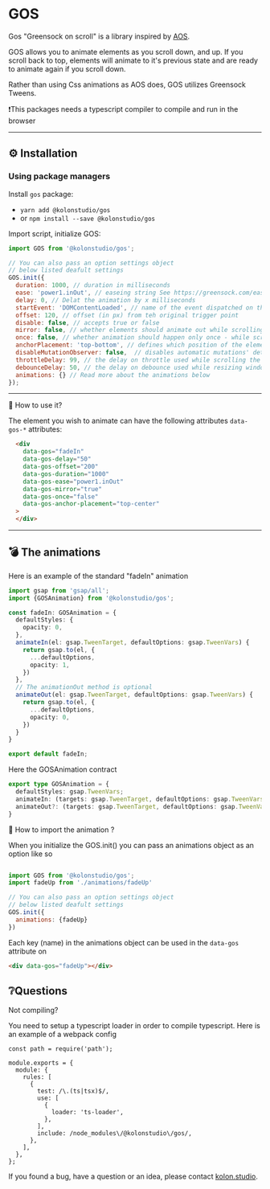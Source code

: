 # GOS
Gos "Greensock on scroll" is a library inspired by [AOS](https://github.com/michalsnik/aos).

GOS allows you to animate elements as you scroll down, and up. If you scroll back to top, elements will animate to it's previous state and are ready to animate again if you scroll down.

Rather than using Css animations as AOS does, GOS utilizes Greensock Tweens.


❗This packages needs a typescript compiler to compile and run in the browser

---
## ⚙ Installation
### Using package managers

Install `gos` package:
* `yarn add @kolonstudio/gos`
* or `npm install --save @kolonstudio/gos`

Import script, initialize GOS:
```js
import GOS from '@kolonstudio/gos';

// You can also pass an option settings object
// below listed deafult settings
GOS.init({
  duration: 1000, // duration in milliseconds
  ease: 'power1.inOut', // easeing string See https://greensock.com/ease-visualizer for all availiable easings
  delay: 0, // Delat the animation by x milliseconds
  startEvent: 'DOMContentLoaded', // name of the event dispatched on the document, that GOS should initialize on
  offset: 120, // offset (in px) from teh original trigger point
  disable: false, // accepts true or false
  mirror: false, // whether elements should animate out while scrolling past them
  once: false, // whether animation should happen only once - while scrolling down
  anchorPlacement: 'top-bottom', // defines which position of the element regarding to window should trigger the animation
  disableMutationObserver: false,  // disables automatic mutations' detections (advanced)
  throttleDelay: 99, // the delay on throttle used while scrolling the page (advanced)
  debounceDelay: 50, // the delay on debounce used while resizing window (advanced)
  animations: {} // Read more about the animations below 
});
```

---
🤔 How to use it?


The element you wish to animate can have the following attributes `data-gos-*` attributes:
```html
  <div
    data-gos="fadeIn"
    data-gos-delay="50"
    data-gos-offset="200"
    data-gos-duration="1000"
    data-gos-ease="power1.inOut"
    data-gos-mirror="true"
    data-gos-once="false"
    data-gos-anchor-placement="top-center"
  >
  </div>
```

---
## 💣 The animations

Here is an example of the standard "fadeIn" animation
```ts
import gsap from 'gsap/all';
import {GOSAnimation} from '@kolonstudio/gos';

const fadeIn: GOSAnimation = {
  defaultStyles: {
    opacity: 0,
  },
  animateIn(el: gsap.TweenTarget, defaultOptions: gsap.TweenVars) {
    return gsap.to(el, {
      ...defaultOptions,
      opacity: 1,
    })
  },
  // The animationOut method is optional
  animateOut(el: gsap.TweenTarget, defaultOptions: gsap.TweenVars) {
    return gsap.to(el, {
      ...defaultOptions,
      opacity: 0,
    })
  }
}

export default fadeIn;
```

Here the GOSAnimation contract
```ts
export type GOSAnimation = {
  defaultStyles: gsap.TweenVars;
  animateIn: (targets: gsap.TweenTarget, defaultOptions: gsap.TweenVars) => gsap.core.Tween;
  animateOut?: (targets: gsap.TweenTarget, defaultOptions: gsap.TweenVars) => gsap.core.Tween;
}
```

🤔 How to import the animation ?

When you initialize the GOS.init() you can pass an animations object as an option like so
```js

import GOS from '@kolonstudio/gos';
import fadeUp from './animations/fadeUp'

// You can also pass an option settings object
// below listed deafult settings
GOS.init({
  animations: {fadeUp}
})
```

Each key (name) in the animations object can be used in the `data-gos` attribute on
```html
<div data-gos="fadeUp"></div>
```


## ❔Questions

Not compiling?

You need to setup a typescript loader in order to compile typescript. Here is an example of a webpack config
```node
const path = require('path');

module.exports = {
  module: {
    rules: [
      {
        test: /\.(ts|tsx)$/,
        use: [
          {
            loader: 'ts-loader',
          },
        ],
        include: /node_modules\/@kolonstudio\/gos/,
      },
    ],
  },
};
```

If you found a bug, have a question or an idea, please contact [kolon.studio](https://kolon.studio/about).
